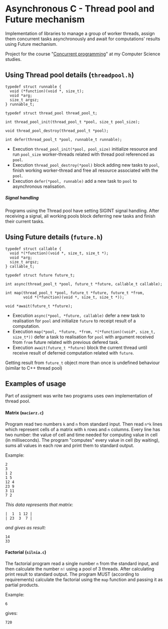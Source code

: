 # Asynchronous C - Thread pool and Future mechanism

Implementation of libraries to manage a group of worker threads, assign them concurrent tasks asynchronously and await for computations' results using Future mechanism.
 
Project for the course 
"[Concurrent programming](https://usosweb.mimuw.edu.pl/kontroler.php?_action=katalog2%2Fprzedmioty%2FpokazPrzedmiot&prz_kod=1000-213bPW&lang=en)" 
at my Computer Science studies. 


## Using Thread pool details (`threadpool.h`)

````
typedef struct runnable {
  void (*function)(void *, size_t);
  void *arg;
  size_t argsz;
} runnable_t;

typedef struct thread_pool thread_pool_t;

int thread_pool_init(thread_pool_t *pool, size_t pool_size);

void thread_pool_destroy(thread_pool_t *pool);

int defer(thread_pool_t *pool, runnable_t runnable);
````

* Execution `thread_pool_init(*pool, pool_size)` initialize resource and run `pool_size` worker-threads related with thread pool referenced as `pool`.
* Execution `thread_pool_destroy(*pool)` block adding new tasks to `pool`, finish working worker-thread and free all resource associated with the `pool`.
* Execution `defer(*pool, runnable)` add a new task to `pool` to asynchronous realisation.

##### Signal handling

Programs using the Thread pool have setting SIGINT signal handling. After receiving a signal, all working pools block deferring new tasks and finish their current tasks.

## Using Future details (`future.h`)

````
typedef struct callable {
  void *(*function)(void *, size_t, size_t *);
  void *arg;
  size_t argsz;
} callable_t;

typedef struct future future_t;

int async(thread_pool_t *pool, future_t *future, callable_t callable);

int map(thread_pool_t *pool, future_t *future, future_t *from,
        void *(*function)(void *, size_t, size_t *));

void *await(future_t *future);
````

* Execution `async(*pool, *future, callable)` defer a new task to realisation for `pool` and initialize `future` to receipt result of a computation.
* Execution `map(*pool, *future, *from, *(*function)(void*, size_t, size_t*))` defer a task to realisation for `pool` with argument received from `from` future related with previous defered task.
* Execution `await(future_t *future)` block the current thread until receive result of deferred computation related with `future`.

Getting result from `future_t` object more than once is undefined behaviour (similar to C++ thread pool)

## Examples of usage

Part of assigment was write two programs uses own implementation of thread pool.

#### Matrix (`macierz.c`)

Program read two numbers `k` and `n` from standard input. Then read `n*k` lines which represent cells of a matrix with `k` rows and `n` columns.
Every line has two number: the value of cell and time needed for computing value in cell (in milliseconds).
The program "computes" every value in cell (by waiting), sums all values in each row and print them to standard output.
 
Example:
````
2 
3
1 2
1 5
12 4
23 9
3 11
7 2
````

_This data represents that matrix_:

````
|  1  1 12 |
| 23  3  7 |
````

_and gives as result:_

````
14
33
````

#### Factorial (`silnia.c`)

The factorial program read a single number `n` from the standard input, and then calculate the number `n!` using a pool of 3 threads. After calculating print result to standard output. The program MUST (according to requirements) calculate the factorial using the `map` function and passing it as partial products. 

Example:
````
6
````
gives:
````
720
````